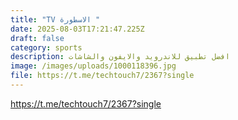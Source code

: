 ```yaml
---
title: "TV الاسطورة "
date: 2025-08-03T17:21:47.225Z
draft: false
category: sports
description: افضل تطبيق للاندرويد والايفون والشاشات
image: /images/uploads/1000118396.jpg
file: https://t.me/techtouch7/2367?single
---
```

<https://t.me/techtouch7/2367?single>